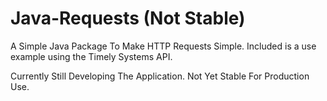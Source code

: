 # Java-Requests (Not Stable)
A Simple Java Package To Make HTTP Requests Simple. Included is a use example using the Timely Systems API.

Currently Still Developing The Application. Not Yet Stable For Production Use.
